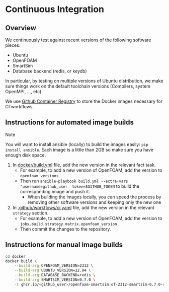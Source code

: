 # Continuous Integration

## Overview

We continuously test against recent versions of the following software pieces:
- Ubuntu
- OpenFOAM
- SmartSim
- Database backend (redis, or keydb)

In particular, by testing on multiple versions of Ubuntu distribution, we make sure
things work on the default toolchain versions (Compilers, system OpenMPI, ..., etc)

We use [Github Container Registry](https://ghcr.io/) to store the Docker images necessary for
CI workflows.

## Instructions for automated image builds

> [!NOTE]
> You will want to install ansible (locally) to build the images easily: `pip install ansible`.
> Each image is a little than 2GB so make sure you have enough disk space.

1. In [docker/build.yml](docker/build.yml) file, add the new version in the relevant fact task.
   - For example, to add a new version of OpenFOAM, add the version to `openfoam_versions`
   - Then run `ansible-playbook build.yml --extra-vars "username=github_user  token=$GITHUB_TOKEN`
     to build the corresponding image and push it.
     - When building the images locally, you can speed the process by removing other software versions
     and keeping only the new one
2. In [.github/workflows/ci.yaml](.github/workflows/ci.yaml) file, add the new version in the relevant
   `strategy` section.
   - For example, to add a new version of OpenFOAM, add the version to `jobs.build.strategy.matrix.openfoam_version`
   - Then commit the changes to the repository.

## Instructions for manual image builds

```sh
cd docker
docker build \
    --build-arg OPENFOAM_VERSION=2312 \
    --build-arg UBUNTU_VERSION=22.04 \
    --build-arg DATABASE_BACKEND=redis \
    --build-arg SMARTSIM_VERSION=0.7.0 \
    -t ghcr.io/<github_user>/openfoam-smartsim:of-2312-smartsim-0.7.0-redis-ubuntu-22.04 .
```
